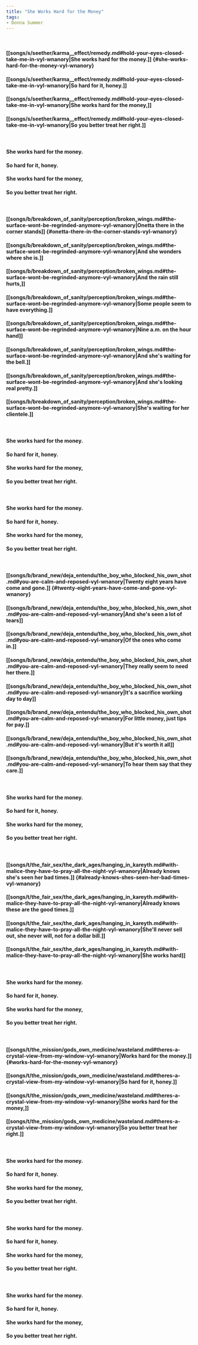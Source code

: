 ```yaml
---
title: "She Works Hard for the Money"
tags:
- Donna Summer
---
```

&nbsp;
#### [[songs/s/seether/karma__effect/remedy.md#hold-your-eyes-closed-take-me-in-vyl-wnanory|She works hard for the money.]] {#she-works-hard-for-the-money-vyl-wnanory}
#### [[songs/s/seether/karma__effect/remedy.md#hold-your-eyes-closed-take-me-in-vyl-wnanory|So hard for it, honey.]]
#### [[songs/s/seether/karma__effect/remedy.md#hold-your-eyes-closed-take-me-in-vyl-wnanory|She works hard for the money,]]
#### [[songs/s/seether/karma__effect/remedy.md#hold-your-eyes-closed-take-me-in-vyl-wnanory|So you better treat her right.]]
&nbsp;
#### She works hard for the money.
#### So hard for it, honey.
#### She works hard for the money,
#### So you better treat her right.
&nbsp;
#### [[songs/b/breakdown_of_sanity/perception/broken_wings.md#the-surface-wont-be-regrinded-anymore-vyl-wnanory|Onetta there in the corner stands]] {#onetta-there-in-the-corner-stands-vyl-wnanory}
#### [[songs/b/breakdown_of_sanity/perception/broken_wings.md#the-surface-wont-be-regrinded-anymore-vyl-wnanory|And she wonders where she is.]]
#### [[songs/b/breakdown_of_sanity/perception/broken_wings.md#the-surface-wont-be-regrinded-anymore-vyl-wnanory|And the rain still hurts,]]
#### [[songs/b/breakdown_of_sanity/perception/broken_wings.md#the-surface-wont-be-regrinded-anymore-vyl-wnanory|Some people seem to have everything.]]
#### [[songs/b/breakdown_of_sanity/perception/broken_wings.md#the-surface-wont-be-regrinded-anymore-vyl-wnanory|Nine a.m. on the hour hand]]
#### [[songs/b/breakdown_of_sanity/perception/broken_wings.md#the-surface-wont-be-regrinded-anymore-vyl-wnanory|And she's waiting for the bell.]]
#### [[songs/b/breakdown_of_sanity/perception/broken_wings.md#the-surface-wont-be-regrinded-anymore-vyl-wnanory|And she's looking real pretty.]]
#### [[songs/b/breakdown_of_sanity/perception/broken_wings.md#the-surface-wont-be-regrinded-anymore-vyl-wnanory|She's waiting for her clientele.]]
&nbsp;
#### She works hard for the money.
#### So hard for it, honey.
#### She works hard for the money,
#### So you better treat her right.
&nbsp;
#### She works hard for the money.
#### So hard for it, honey.
#### She works hard for the money,
#### So you better treat her right.
&nbsp;
#### [[songs/b/brand_new/deja_entendu/the_boy_who_blocked_his_own_shot.md#you-are-calm-and-reposed-vyl-wnanory|Twenty eight years have come and gone.]] {#twenty-eight-years-have-come-and-gone-vyl-wnanory}
#### [[songs/b/brand_new/deja_entendu/the_boy_who_blocked_his_own_shot.md#you-are-calm-and-reposed-vyl-wnanory|And she's seen a lot of tears]]
#### [[songs/b/brand_new/deja_entendu/the_boy_who_blocked_his_own_shot.md#you-are-calm-and-reposed-vyl-wnanory|Of the ones who come in.]]
#### [[songs/b/brand_new/deja_entendu/the_boy_who_blocked_his_own_shot.md#you-are-calm-and-reposed-vyl-wnanory|They really seem to need her there.]]
#### [[songs/b/brand_new/deja_entendu/the_boy_who_blocked_his_own_shot.md#you-are-calm-and-reposed-vyl-wnanory|It's a sacrifice working day to day]]
#### [[songs/b/brand_new/deja_entendu/the_boy_who_blocked_his_own_shot.md#you-are-calm-and-reposed-vyl-wnanory|For little money, just tips for pay.]]
#### [[songs/b/brand_new/deja_entendu/the_boy_who_blocked_his_own_shot.md#you-are-calm-and-reposed-vyl-wnanory|But it's worth it all]]
#### [[songs/b/brand_new/deja_entendu/the_boy_who_blocked_his_own_shot.md#you-are-calm-and-reposed-vyl-wnanory|To hear them say that they care.]]
&nbsp;
#### She works hard for the money.
#### So hard for it, honey.
#### She works hard for the money,
#### So you better treat her right.
&nbsp;
#### [[songs/t/the_fair_sex/the_dark_ages/hanging_in_kareyth.md#with-malice-they-have-to-pray-all-the-night-vyl-wnanory|Already knows she's seen her bad times.]] {#already-knows-shes-seen-her-bad-times-vyl-wnanory}
#### [[songs/t/the_fair_sex/the_dark_ages/hanging_in_kareyth.md#with-malice-they-have-to-pray-all-the-night-vyl-wnanory|Already knows these are the good times.]]
#### [[songs/t/the_fair_sex/the_dark_ages/hanging_in_kareyth.md#with-malice-they-have-to-pray-all-the-night-vyl-wnanory|She'll never sell out, she never will, not for a dollar bill.]]
#### [[songs/t/the_fair_sex/the_dark_ages/hanging_in_kareyth.md#with-malice-they-have-to-pray-all-the-night-vyl-wnanory|She works hard]]
&nbsp;
#### She works hard for the money.
#### So hard for it, honey.
#### She works hard for the money,
#### So you better treat her right.
&nbsp;
#### [[songs/t/the_mission/gods_own_medicine/wasteland.md#theres-a-crystal-view-from-my-window-vyl-wnanory|Works hard for the money.]] {#works-hard-for-the-money-vyl-wnanory}
#### [[songs/t/the_mission/gods_own_medicine/wasteland.md#theres-a-crystal-view-from-my-window-vyl-wnanory|So hard for it, honey.]]
#### [[songs/t/the_mission/gods_own_medicine/wasteland.md#theres-a-crystal-view-from-my-window-vyl-wnanory|She works hard for the money,]]
#### [[songs/t/the_mission/gods_own_medicine/wasteland.md#theres-a-crystal-view-from-my-window-vyl-wnanory|So you better treat her right.]]
&nbsp;
#### She works hard for the money.
#### So hard for it, honey.
#### She works hard for the money,
#### So you better treat her right.
&nbsp;
#### She works hard for the money.
#### So hard for it, honey.
#### She works hard for the money,
#### So you better treat her right.
&nbsp;
#### She works hard for the money.
#### So hard for it, honey.
#### She works hard for the money,
#### So you better treat her right.
